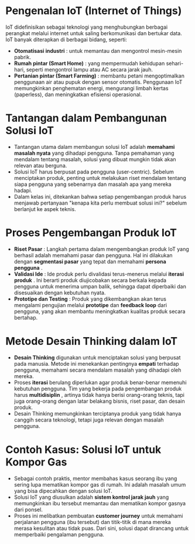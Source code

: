 # Pengenalan IoT (Internet of Things)

IoT didefinisikan sebagai teknologi yang menghubungkan berbagai perangkat melalui internet untuk saling berkomunikasi dan bertukar data. IoT banyak diterapkan di berbagai bidang, seperti:
  * **Otomatisasi industri** : untuk memantau dan mengontrol mesin-mesin pabrik.
  * **Rumah pintar (Smart Home)** : yang mempermudah kehidupan sehari-hari, seperti mengontrol lampu atau AC secara jarak jauh.
  * **Pertanian pintar (Smart Farming)** : membantu petani mengoptimalkan penggunaan air atau pupuk dengan sensor otomatis.
Penggunaan IoT memungkinkan penghematan energi, mengurangi limbah kertas (paperless), dan meningkatkan efisiensi operasional.

# Tantangan dalam Pembangunan Solusi IoT

* Tantangan utama dalam membangun solusi IoT adalah **memahami masalah nyata** yang dihadapi pengguna. Tanpa pemahaman yang mendalam tentang masalah, solusi yang dibuat mungkin tidak akan relevan atau berguna.
* Solusi IoT harus berpusat pada pengguna (user-centric). Sebelum menciptakan produk, penting untuk melakukan riset mendalam tentang siapa pengguna yang sebenarnya dan masalah apa yang mereka hadapi.
* Dalam kelas ini, ditekankan bahwa setiap pengembangan produk harus menjawab pertanyaan "kenapa kita perlu membuat solusi ini?" sebelum berlanjut ke aspek teknis.

# Proses Pengembangan Produk IoT

* **Riset Pasar** : Langkah pertama dalam mengembangkan produk IoT yang berhasil adalah memahami pasar dan pengguna. Hal ini dilakukan dengan **segmentasi pasar** yang tepat dan memahami  **persona pengguna** .
* **Validasi Ide** : Ide produk perlu divalidasi terus-menerus melalui  **iterasi produk** . Ini berarti produk diujicobakan secara berkala kepada pengguna untuk menerima umpan balik, sehingga dapat diperbaiki dan disesuaikan dengan kebutuhan nyata.
* **Prototipe dan Testing** : Produk yang dikembangkan akan terus mengalami pengujian melalui **prototipe** dan **feedback loop** dari pengguna, yang akan membantu meningkatkan kualitas produk secara bertahap.

# Metode Desain Thinking dalam IoT

* **Desain Thinking** digunakan untuk menciptakan solusi yang berpusat pada manusia. Metode ini menekankan pentingnya **empati** terhadap pengguna, memahami secara mendalam masalah yang dihadapi oleh mereka.
* Proses **iterasi** berulang diperlukan agar produk benar-benar memenuhi kebutuhan pengguna. Tim yang bekerja pada pengembangan produk harus  **multidisiplin** , artinya tidak hanya berisi orang-orang teknis, tapi juga orang-orang dengan latar belakang bisnis, riset pasar, dan desain produk.
* Desain Thinking memungkinkan terciptanya produk yang tidak hanya canggih secara teknologi, tetapi juga relevan dengan masalah pengguna.

# Contoh Kasus: Solusi IoT untuk Kompor Gas

* Sebagai contoh praktis, mentor membahas kasus seorang ibu yang sering lupa mematikan kompor gas di rumah. Ini adalah masalah umum yang bisa dipecahkan dengan solusi IoT.
* Solusi IoT yang diusulkan adalah **sistem kontrol jarak jauh** yang memungkinkan ibu tersebut memantau dan mematikan kompor gasnya dari ponsel.
* Proses ini melibatkan pembuatan **customer journey** untuk memahami perjalanan pengguna (ibu tersebut) dan titik-titik di mana mereka merasa kesulitan atau tidak puas. Dari sini, solusi dapat dirancang untuk memperbaiki pengalaman pengguna.
